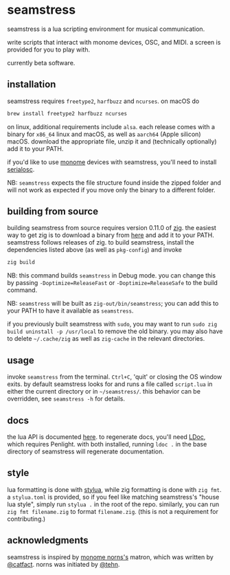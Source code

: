 # seamstress

seamstress is a lua scripting environment for musical communication.

write scripts that interact with monome devices, OSC, and MIDI.
a screen is provided for you to play with.

currently beta software.

## installation

seamstress requires `freetype2`, `harfbuzz` and `ncurses`. on macOS do

```bash
brew install freetype2 harfbuzz ncurses
```

on linux, additional requirements include `alsa`.
each release comes with a binary for `x86_64` linux and macOS,
as well as `aarch64` (Apple silicon) macOS.
download the appropriate file, unzip it and 
(technically optionally) add it to your PATH.

if you'd like to use [monome](https://monome.org) devices with seamstress,
you'll need to install [serialosc](https://github.com/monome/serialosc).

NB: `seamstress` expects the file structure found inside the zipped folder
and will not work as expected if you move only the binary to a different folder.

## building from source


building seamstress from source requires version 0.11.0 of [zig](https://github.com/ziglang/zig).
the easiest way to get zig is to download a binary from [here](https://ziglang.org/download/) and add it to your PATH.
seamstress follows releases of zig.
to build seamstress, install the dependencies listed above (as well as `pkg-config`) and invoke

```bash
zig build
```

NB: this command builds `seamstress` in Debug mode.
you can change this 
by passing `-Doptimize=ReleaseFast` or `-Doptimize=ReleaseSafe` to the build command.

NB: `seamstress` will be built as `zig-out/bin/seamstress`; you can add this to your PATH to have it available as `seamstress`.

if you previously built seamstress with `sudo`, you may want to run `sudo zig build uninstall -p /usr/local` to remove the old binary.
you may also have to delete `~/.cache/zig` as well as `zig-cache` in the relevant directories.

## usage

invoke `seamstress` from the terminal.
`Ctrl+C`, 'quit' or closing the OS window exits.
by default seamstress looks for and runs a file called `script.lua`
in either the current directory or in `~/seamstress/`.
this behavior can be overridden, see `seamstress -h` for details.

## docs

the lua API is documented [here](https://ryleealanza.org/docs/index.html).
to regenerate docs, you'll need [LDoc](https://github.com/lunarmodules/ldoc),
which requires Penlight.
with both installed, running `ldoc .` in the base directory of seamstress will
regenerate documentation.

## style

lua formatting is done with [stylua](https://github.com/JohnnyMorganz/StyLua),
while zig formatting is done with `zig fmt`.
a `stylua.toml` is provided, so if you feel like matching seamstress's "house lua style",
simply run `stylua .` in the root of the repo.
similarly, you can run `zig fmt filename.zig` to format `filename.zig`.
(this is not a requirement for contributing.)

## acknowledgments

seamstress is inspired by [monome norns's](https://github.com/monome/norns) matron,
which was written by [@catfact](https://github.com/catfact).
norns was initiated by [@tehn](https://github.com/tehn).
